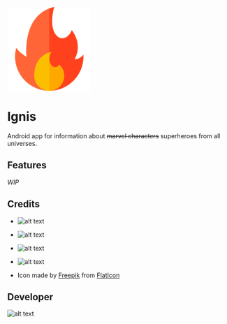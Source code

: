 ![alt text](https://github.com/KunaalKumar/Ignis/blob/master/app/src/main/res/drawable/ic_launcher.png "Ignis")
# Ignis

Android app for information about ~~marvel characters~~ superheroes from all universes.

## Features

*WIP*

## Credits

* ![alt text](https://kodi.tv/sites/default/files/styles/medium_crop/public/addon_assets/plugin.video.comicvine/icon/icon.png?itok=wG6jT_HI "Comic Vine")

* ![alt text](https://lc-mhke0kuv.cn-n1.lcfile.com/6ade56cf308d723a643d.png "Retrofit")

* ![alt text](http://jakewharton.github.io/butterknife/static/logo.png "ButterKnife")

* ![alt text](https://github.com/bumptech/glide/blob/master/static/glide_logo.png "Glide")

* Icon made by [Freepik](https://www.flaticon.com/authors/freepik) from [FlatIcon](www.flaticon.com)

## Developer
![alt text](https://github.com/KunaalKumar/Website/blob/master/img/letter-k-inside-a-circle.png "kunaalkumar.com")
